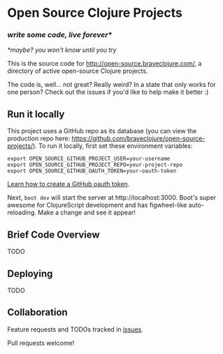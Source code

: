 # Open Source Clojure Projects

### _write some code, live forever*_

_\*maybe? you won't know until you try_

This is the source code for http://open-source.braveclojure.com/, a
directory of active open-source Clojure projects.

The code is, well... not great? Really weird? In a state that only
works for one person? Check out the issues if you'd like to help make
it better :)

## Run it locally

This project uses a GitHub repo as its database (you can view the
production repo here:
https://github.com/braveclojure/open-source-projects/). To run it
locally, first set these environment variables:

```
export OPEN_SOURCE_GITHUB_PROJECT_USER=your-username
export OPEN_SOURCE_GITHUB_PROJECT_REPO=your-project-repo
export OPEN_SOURCE_GITHUB_OAUTH_TOKEN=your-oauth-token
```

[Learn how to create a GitHub oauth token](https://help.github.com/articles/creating-an-access-token-for-command-line-use/).


Next, `boot dev` will start the server at
http://localhost:3000. Boot's super awesome for ClojureScript
development and has figwheel-like auto-reloading. Make a change and
see it appear!

## Brief Code Overview

TODO

## Deploying

TODO

## Collaboration

Feature requests and TODOs tracked in
[issues](https://github.com/braveclojure/open-source/issues).

Pull requests welcome!
